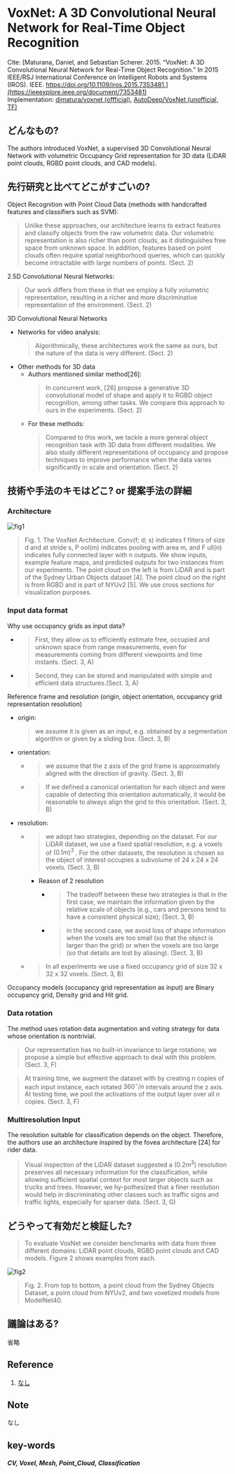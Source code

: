 # VoxNet: A 3D Convolutional Neural Network for Real-Time Object Recognition

Cite: [Maturana, Daniel, and Sebastian Scherer. 2015. “VoxNet: A 3D Convolutional Neural Network for Real-Time Object Recognition.” In 2015 IEEE/RSJ International Conference on Intelligent Robots and Systems (IROS). IEEE. https://doi.org/10.1109/iros.2015.7353481.](https://ieeexplore.ieee.org/document/7353481)  
Implementation: [dimatura/voxnet (offficial)](https://github.com/dimatura/voxnet), [AutoDeep/VoxNet (unofficial, TF)](https://github.com/AutoDeep/VoxNet)

## どんなもの?
The authors introduced VoxNet, a supervised 3D Convolutional Neural Network with volumetric Occupancy Grid representation for 3D data (LiDAR point clouds, RGBD point clouds, and CAD models).

## 先行研究と比べてどこがすごいの?
Object Recognition with Point Cloud Data (methods with handcrafted features and classifiers such as SVM):
> Unlike these approaches, our architecture learns to extract features and classify objects from the raw volumetric data. Our volumetric representation is also richer than point clouds, as it distinguishes free space from unknown space. In addition, features based on point clouds often require spatial neighborhood queries, which can quickly become intractable with large numbers of points. (Sect. 2)

2.5D Convolutional Neural Networks:
> Our work differs from these in that we employ a fully volumetric representation, resulting in a richer and more discriminative representation of the environment. (Sect. 2)

3D Convolutional Neural Networks
- Networks for video analysis:
    > Algorithmically, these architectures work the same as ours, but the nature of the data is very different. (Sect. 2)
- Other methods for 3D data
  - Authors mentioned similar method[26]:  
    > In concurrent work, [26] propose a generative 3D convolutional model of shape and apply it to RGBD object recognition, among other tasks. We compare this approach to ours in the experiments. (Sect. 2)
  - For these methods:
    > Compared to this work, we tackle a more general object recognition task with 3D data from different modalities. We also study different representations of occupancy and propose techniques to improve performance when the data varies significantly in scale and orientation. (Sect. 2)

## 技術や手法のキモはどこ? or 提案手法の詳細
### Architecture
![fig1](img/VA3CBBfROR/fig1.png)

> Fig. 1. The VoxNet Architecture. Conv(f; d; s) indicates f filters of size d and at stride s, P ool(m) indicates pooling with area m, and F ull(n) indicates fully connected layer with n outputs. We show inputs, example feature maps, and predicted outputs for two instances from our experiments. The point cloud on the left is from LiDAR and is part of the Sydney Urban Objects dataset [4]. The point cloud on the right is from RGBD and is part of NYUv2 [5]. We use cross sections for visualization purposes.

### Input data format
Why use occupancy grids as input data?
- > First, they allow us to efficiently estimate free, occupied and unknown space from range measurements, even for measurements coming from different viewpoints and time instants. (Sect. 3, A)
- > Second, they can be stored and manipulated with simple and efficient data structures.(Sect. 3, A)

Reference frame and resolution (origin, object orientation, occupancy grid representation resolution)
- origin:
  > we assume it is given as an input, e.g. obtained by a segmentation algorithm or given by a sliding box. (Sect. 3, B)
- orientation:  
  - > we assume that the z axis of the grid frame is approximately aligned with the direction of gravity. (Sect. 3, B)
  - > If we defined a canonical orientation for each object and were capable of detecting this orientation automatically, it would be reasonable to always align the grid to this orientation. (Sect. 3, B)
- resolution:
  - > we adopt two strategies, depending on the dataset. For our LiDAR dataset, we use a fixed spatial resolution, e.g. a voxels of $(0.1m)^3$ . For the other datasets, the resolution is chosen so the object of interest occupies a subvolume of 24 x 24 x 24 voxels. (Sect. 3, B)
    - Reason of 2 resolution
      - > The tradeoff between these two strategies is that in the first case, we maintain the information given by the relative scale of objects (e.g., cars and persons tend to have a consistent physical size); (Sect. 3, B)
      - > in the second case, we avoid loss of shape information when the voxels are too small (so that the object is larger than the grid) or when the voxels are too large (so that details are lost by aliasing). (Sect. 3, B)
  - > In all experiments we use a fixed occupancy grid of size 32 x 32 x 32 voxels. (Sect. 3, B)

Occupancy models (occupancy grid representation as input) are Binary occupancy grid, Density grid and Hit grid.

### Data rotation
The method uses rotation data augmentation and voting strategy for data whose orientation is nontrivial.

> Our representation has no built-in invariance to large rotations; we propose a simple but effective approach to deal with this problem. (Sect. 3, F)

> At training time, we augment the dataset with by creating n copies of each input instance, each rotated $360^\circ / n$ intervals around the z axis.
> At testing time, we pool the activations of the output layer over all $n$ copies. (Sect. 3, F)

### Multiresolution Input
The resolution suitable for classification depends on the object. Therefore, the authors use an architecture inspired by the fovea architecture [24] for rider data.

> Visual inspection of the LiDAR dataset suggested a ($0.2m^3$) resolution preserves all necessary information for the classification, while allowing sufficient spatial context for most larger objects such as trucks and trees. However, we hy-pothesized that a finer resolution would help in discriminating other classes such as traffic signs and traffic lights, especially for sparser data. (Sect. 3, G)

## どうやって有効だと検証した?
> To evaluate VoxNet we consider benchmarks with data from three different domains: LiDAR point clouds, RGBD point clouds and CAD models. Figure 2 shows examples from each.

![fig2](img/VA3CBBfROR/fig2.png)

> Fig. 2. From top to bottom, a point cloud from the Sydney Objects Dataset, a point cloud from NYUv2, and two voxelized models from ModelNet40. 

## 議論はある?
省略

## Reference
1. [なし]()

## Note
なし

## key-words
##### CV, Voxel, Mesh, Point_Cloud, Classification
